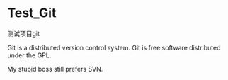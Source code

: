 # Test_Git
测试项目git

Git is a distributed version control system.
Git is free software distributed under the GPL.

My stupid boss still prefers SVN.
